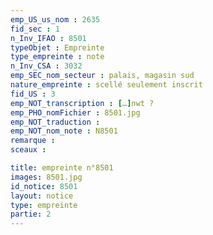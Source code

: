 ```yaml
---
emp_US_us_nom : 2635
fid_sec : 1
n_Inv_IFAO : 8501
typeObjet : Empreinte
type_empreinte : note
n_Inv_CSA : 3032
emp_SEC_nom_secteur : palais, magasin sud
nature_empreinte : scellé seulement inscrit
fid_US : 3
emp_NOT_transcription : […]nwt ?
emp_PHO_nomFichier : 8501.jpg
emp_NOT_traduction : 
emp_NOT_nom_note : N8501
remarque : 
sceaux :

title: empreinte n°8501
images: 8501.jpg
id_notice: 8501
layout: notice
type: empreinte
partie: 2
---
```

